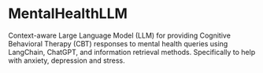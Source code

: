 # MentalHealthLLM
Context-aware Large Language Model (LLM) for providing Cognitive Behavioral Therapy (CBT) responses to mental health queries using LangChain, ChatGPT, and information retrieval methods. Specifically to help with anxiety, depression and stress.

